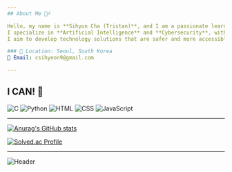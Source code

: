 ```yaml
---
## About Me 🙋‍♂️

Hello, my name is **Sihyun Cha (Tristan)**, and I am a passionate learner and innovator based in Seoul, South Korea.  
I specialize in **Artificial Intelligence** and **Cybersecurity**, with experience as a coding mentor and multiple certifications in my fields of interest.  
I aim to develop technology solutions that are safer and more accessible for everyone. Let’s connect and collaborate!

### 📍 Location: Seoul, South Korea  
📧 Email: csihyeon9@gmail.com  

---
```


## I CAN! 💪

![C](https://img.shields.io/badge/C-A8B9CC?style=for-the-badge&logo=c&logoColor=white)
![Python](https://img.shields.io/badge/Python%203.8.10-3776AB?style=for-the-badge&logo=python&logoColor=white)
![HTML](https://img.shields.io/badge/HTML-E34F26?style=for-the-badge&logo=html5&logoColor=white)
![CSS](https://img.shields.io/badge/CSS-1572B6?style=for-the-badge&logo=css3&logoColor=white)
![JavaScript](https://img.shields.io/badge/JavaScript-F7DF1E?style=for-the-badge&logo=javascript&logoColor=black)


---

[![Anurag's GitHub stats](https://github-readme-stats.vercel.app/api?username=csihyeon9)](https://github.com/csihyeon9/github-readme-stats)

[![Solved.ac Profile](http://mazassumnida.wtf/api/v2/generate_badge?boj=csihyeon05)](https://solved.ac/csihyeon05)

---

![Header](https://capsule-render.vercel.app/api?type=waving&color=#ca64f4&height=200&section=header&text=Sihyun%20Cha&fontSize=40&fontAlign=50&fontColor=ffffff)
